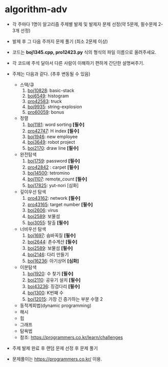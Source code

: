 # algorithm-adv

- 각 주마다 1명이 알고리즘 주제별 발제 및 발제자 문제 선정(약 5문제, 필수문제 2-3개 선정)
- 발제 후 그 다음 주까지 문제 풀기 (최소 2문제 이상)
- 코드는 **boj1345.cpp, pro12423.py** 식의 형식의 파일 이름으로 올려주세요.
- 각 코드에 주석 달아서 다른 사람이 이해하기 편하게 간단한 설명써주기.
- 주제는 다음과 같다. (추후 변동될 수 있음)
  - 스택/큐
    1. [boj10828](https://www.acmicpc.net/problem/10828): basic-stack
    2. [boj6549](https://www.acmicpc.net/problem/6549): histogram
    3. [pro42583](https://programmers.co.kr/learn/courses/30/lessons/42583): truck
    4. [boj9935](https://www.acmicpc.net/problem/9935): string-explosion
    5. [pro60059](https://programmers.co.kr/learn/courses/30/lessons/60059): bonus
  - 정렬
    1. [boj1181](https://www.acmicpc.net/problem/1181): word sorting  **[필수]**
    2. [pro42747](https://programmers.co.kr/learn/courses/30/lessons/42747): H index  **[필수]**
    3. [boj1946](https://www.acmicpc.net/problem/1946): new employee
    4. [boj3649](https://www.acmicpc.net/problem/3649): robot project  
    5. [boj2170](https://www.acmicpc.net/problem/2170): draw line  **[필수]**
  - 완전탐색
    1. [boj1759](https://www.acmicpc.net/problem/1759): password **[필수]**
    2. [pro42842](https://programmers.co.kr/learn/courses/30/lessons/42842) : carpet **[필수]**
    3. [boj14500](https://www.acmicpc.net/problem/14500): tetromino 
    4. [boj1107](https://www.acmicpc.net/problem/1107): remote_count **[필수]**
    5. [boj17825](https://www.acmicpc.net/problem/17825): yut-nori [심화]
  - 깊이우선 탐색
    1. [pro43162](https://programmers.co.kr/learn/courses/30/lessons/43162): network **[필수]**
    2. [pro43165](https://programmers.co.kr/learn/courses/30/lessons/43165): target number **[필수]**
    3. [boj2606](https://www.acmicpc.net/problem/2606): virus 
    4. [boj2589](https://www.acmicpc.net/problem/2589): 보물섬 
    5. [boj3055](https://www.acmicpc.net/problem/3055): 탈출 **[필수]**
  - 너비우선 탐색
    1. [boj1697](https://www.acmicpc.net/problem/1697): 숨바꼭질 **[필수]**
    2. [boj2644](https://www.acmicpc.net/problem/2644): 촌수계산 **[필수]**
    3. [boj2589](https://www.acmicpc.net/problem/2589): 보물섬 **[필수]**
    4. [boj2146](https://www.acmicpc.net/problem/2146): 다리 만들기
    5. [boj16236](https://www.acmicpc.net/problem/16236): 아기상어 **[심화]**
  - 이분탐색
    1. [boj1920](https://www.acmicpc.net/problem/1920): 수 찾기 **[필수]**
    2. [boj2110](https://www.acmicpc.net/problem/2110): 공유기 설치 **[필수]**
    3. [boj43236](https://programmers.co.kr/learn/courses/30/lessons/43236): 징검다리 **[필수]**
    4. [boj1300](https://www.acmicpc.net/problem/1300): K번째 수
    5. [boj12015](https://www.acmicpc.net/problem/12015): 가장 긴 증가하는 부분 수열 2 
  - 동적계회법(dynamic programming)
  - 해시
  - 힙
  - 그래프
  - 탐욕법
  - 참조: https://programmers.co.kr/learn/challenges 
- 주제 발제 완료 후 랜덤 문제 선정 후 문제 풀기

- 문제풀이는 https://programmers.co.kr/ 이용. 
